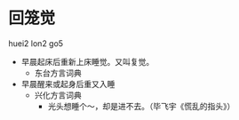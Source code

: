 



# 回笼觉
huei2 lon2 go5
+ 早晨起床后重新上床睡觉。又叫复觉。
  * 东台方言词典
+ 早晨醒来或起身后重又入睡
  * 兴化方言词典
    - 光头想睡个～，却是进不去。（毕飞宇《慌乱的指头》）
